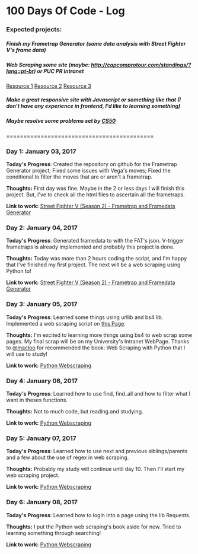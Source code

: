 # 100 Days Of Code - Log

### Expected projects:
##### Finish my Frametrap Generator (some data analysis with Street Fighter V's frame data)
##### Web Scraping some site (maybe: http://capcomprotour.com/standings/?lang=pt-br) or PUC PR Intranet
[Resource 1](http://docs.python-guide.org/en/latest/scenarios/scrape/)
[Resource 2](https://scrapy.org/)
[Resource 3](https://www.analyticsvidhya.com/blog/2015/10/beginner-guide-web-scraping-beautiful-soup-python/)
##### Make a great responsive site with Javascript or something like that (I don't have any experience in frontend, I'd like to learning something)
##### Maybe resolve some problems set by [CS50](https://cs50.harvard.edu/weeks)

===========================================
### Day 1: January 03, 2017

**Today's Progress**: Created the repository on github for the Frametrap Generator project; Fixed some issues with Vega's moves; Fixed the conditional to filter the moves that are or aren't a frametrap.

**Thoughts:** First day was fine. Maybe in the 2 or less days I will finish this project. But, I've to check all the html files to ascertain all the frametraps.

**Link to work:** [Street Fighter V (Season 2) - Frametrap and Framedata Generator](https://github.com/loezerl/SFV-Frametrap-Generator)

### Day 2: January 04, 2017

**Today's Progress**: Generated framedata to with the FAT's json. V-trigger frametraps is already implemented and probably this project is done.

**Thoughts:** Today was more than 2 hours coding the script, and I'm happy that I've finished my first project. The next will be a web scraping using Python to!

**Link to work:** [Street Fighter V (Season 2) - Frametrap and Framedata Generator](https://github.com/loezerl/SFV-Frametrap-Generator)

### Day 3: January 05, 2017

**Today's Progress**:  Learned some things using urllib and bs4 lib. Implemented a web scraping script on [this Page](http://rank.shoryuken.com/rankings/rank/SF5?alltime=true).

**Thoughts:** I'm excited to learning more things using bs4 to web scrap some pages. My final scrap will be on my University's Intranet WebPage. Thanks to [@macloo](https://twitter.com/macloo) for recommended the book: Web Scraping with Python that I will use to study!

**Link to work:** [Python Webscraping](https://github.com/loezerl/Python-webscraping)

### Day 4: January 06, 2017

**Today's Progress**:  Learned how to use find, find_all and how to filter what I want in theses functions.

**Thoughts:** Not to much code, but reading and studying.

**Link to work:** [Python Webscraping](https://github.com/loezerl/Python-webscraping)

### Day 5: January 07, 2017

**Today's Progress**:  Learned how to use next and previous siblings/parents and a few about the use of regex in web scraping.

**Thoughts:** Probably my study will continue until day 10. Then I'll start my web scraping project. 

**Link to work:** [Python Webscraping](https://github.com/loezerl/Python-webscraping)

### Day 6: January 08, 2017

**Today's Progress**:  Learned how to login into a page using the lib Requests.

**Thoughts:** I put the Python web scraping's book aside for now. Tried to learning something through searching!

**Link to work:** [Python Webscraping](https://github.com/loezerl/Python-webscraping)
